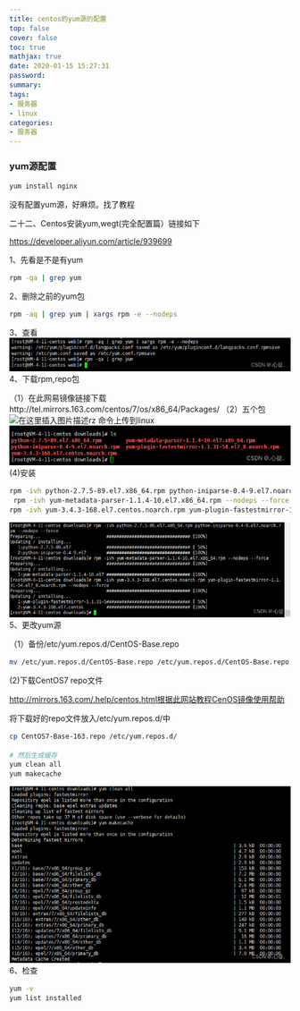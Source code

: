```yaml
---
title: centos的yum源的配置
top: false
cover: false
toc: true
mathjax: true
date: 2020-01-15 15:27:31
password:
summary:
tags:
- 服务器
- linux
categories:
- 服务器
---
```

### yum源配置

```bash
yum install nginx
```

没有配置yum源，好麻烦。找了教程

二十二、Centos安装yum,wegt(完全配置篇）链接如下

https://developer.aliyun.com/article/939699

1、先看是不是有yum

```bash
rpm -qa | grep yum
```

2、删除之前的yum包

```bash
rpm -aq | grep yum | xargs rpm -e --nodeps
```

3、查看
![在这里插入图片描述](https://raw.githubusercontent.com/kengerlwl/kengerlwl.github.io/refs/heads/master/image/27b7ca39ce6c419cd68af06fd49a272f/46cbd7160ed983002e180f9693d9f506.png)4、下载rpm,repo包

（1）在此网易镜像链接下载http://tel.mirrors.163.com/centos/7/os/x86_64/Packages/
（2）五个包
![在这里插入图片描述](https://raw.githubusercontent.com/kengerlwl/kengerlwl.github.io/refs/heads/master/image/27b7ca39ce6c419cd68af06fd49a272f/37642dfb8aeea230835b49100835f053.png)rz 命令上传到linux
![在这里插入图片描述](https://raw.githubusercontent.com/kengerlwl/kengerlwl.github.io/refs/heads/master/image/27b7ca39ce6c419cd68af06fd49a272f/2803df350ec1ff5df6a40be6e7756b4e.png)
(4)安装

```bash
rpm -ivh python-2.7.5-89.el7.x86_64.rpm python-iniparse-0.4-9.el7.noarch.rpm --nodeps --force
 rpm -ivh yum-metadata-parser-1.1.4-10.el7.x86_64.rpm --nodeps --force
rpm -ivh yum-3.4.3-168.el7.centos.noarch.rpm yum-plugin-fastestmirror-1.1.31-54.el7_8.noarch.rpm --nodeps --force
```

![在这里插入图片描述](https://raw.githubusercontent.com/kengerlwl/kengerlwl.github.io/refs/heads/master/image/27b7ca39ce6c419cd68af06fd49a272f/3be3fd8466481090b19664b534750969.png)5、更改yum源

（1）备份/etc/yum.repos.d/CentOS-Base.repo

```bash
mv /etc/yum.repos.d/CentOS-Base.repo /etc/yum.repos.d/CentOS-Base.repo.backup
```

(2)下载CentOS7 repo文件

http://mirrors.163.com/.help/centos.html根据此网站教程CenOS镜像使用帮助

将下载好的repo文件放入/etc/yum.repos.d/中

```bash
cp CentOS7-Base-163.repo /etc/yum.repos.d/

# 然后生成缓存
yum clean all
yum makecache
```

![在这里插入图片描述](https://raw.githubusercontent.com/kengerlwl/kengerlwl.github.io/refs/heads/master/image/27b7ca39ce6c419cd68af06fd49a272f/4030065ba0be8abd3be187e2f468258b.png)
6、检查

```bash
yum -v
yum list installed
```